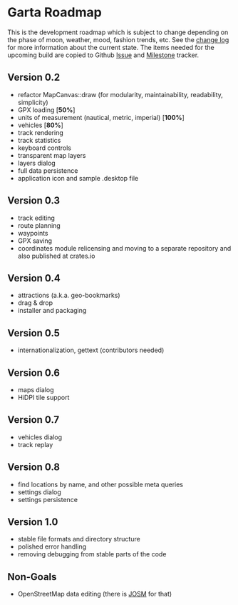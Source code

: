 # Garta Roadmap
This is the development roadmap which is subject to change depending on the phase of moon, weather, mood, fashion trends, etc. See the [change log](ChangeLog.md) for more information about the current state. The items needed for the upcoming build are copied to Github [Issue](https://github.com/zaari/garta/issues) and [Milestone](https://github.com/zaari/garta/milestones) tracker.

## Version 0.2
- refactor MapCanvas::draw (for modularity, maintainability, readability, simplicity)
- GPX loading [**50%**]
- units of measurement (nautical, metric, imperial) [**100%**]
- vehicles [**80%**]
- track rendering
- track statistics
- keyboard controls
- transparent map layers
- layers dialog
- full data persistence
- application icon and sample .desktop file

## Version 0.3
- track editing
- route planning
- waypoints
- GPX saving
- coordinates module relicensing and moving to a separate repository and also published at crates.io

## Version 0.4
- attractions (a.k.a. geo-bookmarks)
- drag & drop
- installer and packaging

## Version 0.5
- internationalization, gettext (contributors needed)

## Version 0.6
- maps dialog
- HiDPI tile support

## Version 0.7
- vehicles dialog
- track replay

## Version 0.8
- find locations by name, and other possible meta queries
- settings dialog
- settings persistence

## Version 1.0
- stable file formats and directory structure
- polished error handling 
- removing debugging from stable parts of the code

## Non-Goals
- OpenStreetMap data editing (there is [JOSM](https://josm.openstreetmap.de/) for that)

